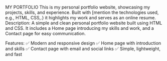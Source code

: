 MY PORTFOLIO
This is my personal portfolio website, showcasing my projects, skills, and experience. Built with [mention the technologies used, e.g., HTML, CSS,.} it highlights my work and serves as an online resume.
Description:
A simple and clean personal portfolio website built using HTML and CSS. It includes a Home page introducing my skills and work, and a Contact page for easy communication.

Features:
✅ Modern and responsive design
✅ Home page with introduction and skills
✅ Contact page with email and social links
✅ Simple, lightweight, and fast

